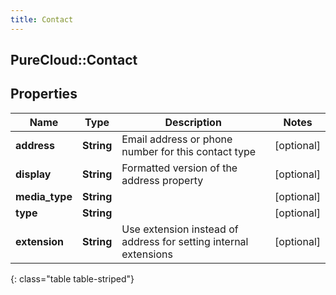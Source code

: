 ```yaml
---
title: Contact
---
```

## PureCloud::Contact

## Properties

|Name | Type | Description | Notes|
|------------ | ------------- | ------------- | -------------|
| **address** | **String** | Email address or phone number for this contact type | [optional] |
| **display** | **String** | Formatted version of the address property | [optional] |
| **media_type** | **String** |  | [optional] |
| **type** | **String** |  | [optional] |
| **extension** | **String** | Use extension instead of address for setting internal extensions | [optional] |
{: class="table table-striped"}


